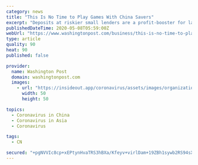 ```yaml
---
category: news
title: "This Is No Time to Play Games With China Savers"
excerpt: "Deposits at riskier small lenders are a profit-booster for large institutions, an uncertain refuge for households."
publishedDateTime: 2020-05-08T05:59:00Z
webUrl: "https://www.washingtonpost.com/business/this-is-no-time-to-play-games-with-china-savers/2020/05/07/489edb72-90b7-11ea-9322-a29e75effc93_story.html"
type: article
quality: 90
heat: 90
published: false

provider:
  name: Washington Post
  domain: washingtonpost.com
  images:
    - url: "https://insideout.app/coronavirus/assets/images/organizations/washingtonpost.com-50x50.jpg"
      width: 50
      height: 50

topics:
  - Coronavirus in China
  - Coronavirus in Asia
  - Coronavirus

tags:
  - CN

secured: "+pgNVVIc8cp+xEPtynHvaTRS3hBXa/Kfeyv+virlDam+19ZBh1sywb2RS94sXm+iwNXu2OpkeHPBHafD9cOzJtAj0dGS5vE0OSLKtBZnaCGh94QoobdjgCshoQGfUheeuJrZs0fjCrPd/hbaKqo0BmhM6Ogg9zUJx3h6hxLufFmMuKnMXfm5Qcm9oPWBg733sZBJXooCnCXq45sg33ihi+9w/bhyS6aoR70lLhUoePXcFhPBY2ppGpZ60IVkZxHitgC8nfk1SRh8GCCoKto9mtDEwlqbcnG7CCSiQ+aeZoCNjBzf+3W64pCo9dIcdjgi;LeuxnYd7IZGCBIcXRB0f4g=="
---
```


